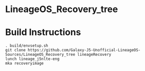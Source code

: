 # LineageOS_Recovery_tree

# Build Instructions

```
. build/envsetup.sh
git clone https://github.com/Galaxy-J5-Unofficial-LineageOS-Sources/LineageOS_Recovery_tree lineageRecovery
lunch lineage_j5nlte-eng
mka recoveryimage
```
